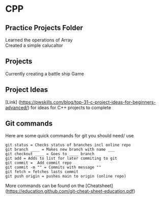 # CPP

## Practice Projects Folder
Learned the operations of Array  
Created a simple calucaltor  

## Projects
Currently creating a battle ship Game  

## Project Ideas
[Link] (https://pwskills.com/blog/top-31-c-project-ideas-for-beginners-advanced/) for ideas for C++ projects to complete

## Git commands  
Here are some  quick commands for git you should need/ use  
```
git status = Checks status of branches incl online repo  
git branch ____ = Makes new branch with name ___  
git checkout ____ = Goes to ____ branch  
git add = Adds to list for later commiting to git  
git commit =  Add commit repo  
git commit -m "" = Commits with message ""  
git fetch = fetches lasts commit   
git push origin = pushes main to origin (online repo)  
```

More commands can be found on the [Cheatsheet] (https://education.github.com/git-cheat-sheet-education.pdf)  
